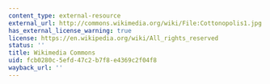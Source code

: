 ```yaml
---
content_type: external-resource
external_url: http://commons.wikimedia.org/wiki/File:Cottonopolis1.jpg
has_external_license_warning: true
license: https://en.wikipedia.org/wiki/All_rights_reserved
status: ''
title: Wikimedia Commons
uid: fcb0280c-5efd-47c2-b7f8-e4369c2f04f8
wayback_url: ''
---
```


